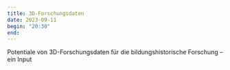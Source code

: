```yaml
---
title: 3D-Forschungsdaten
date: 2023-09-11
begin: "20:30"
end:
---
```


Potentiale von 3D-Forschungsdaten für die bildungshistorische Forschung – ein Input
